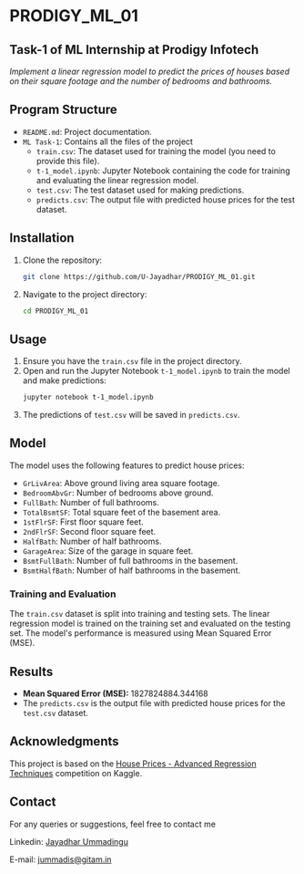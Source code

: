 # **PRODIGY_ML_01**

## Task-1 of ML Internship at Prodigy Infotech

_Implement a linear regression model to predict the prices of houses based on their square footage and the number of bedrooms and bathrooms._

## Program Structure

- `README.md`: Project documentation.
- `ML Task-1`: Contains all the files of the project
  - `train.csv`: The dataset used for training the model (you need to provide this file).
  - `t-1_model.ipynb`: Jupyter Notebook containing the code for training and evaluating the linear regression model.
  - `test.csv`: The test dataset used for making predictions.
  - `predicts.csv`: The output file with predicted house prices for the test dataset.

## Installation

1. Clone the repository:
   ```sh
   git clone https://github.com/U-Jayadhar/PRODIGY_ML_01.git
   ```
2. Navigate to the project directory:
   ```sh
   cd PRODIGY_ML_01
   ```

## Usage

1. Ensure you have the `train.csv` file in the project directory.
2. Open and run the Jupyter Notebook `t-1_model.ipynb` to train the model and make predictions:
   ```sh
   jupyter notebook t-1_model.ipynb
   ```
3. The predictions of `test.csv` will be saved in `predicts.csv`.

## Model

The model uses the following features to predict house prices:

- `GrLivArea`: Above ground living area square footage.
- `BedroomAbvGr`: Number of bedrooms above ground.
- `FullBath`: Number of full bathrooms.
- `TotalBsmtSF`: Total square feet of the basement area.
- `1stFlrSF`: First floor square feet.
- `2ndFlrSF`: Second floor square feet.
- `HalfBath`: Number of half bathrooms.
- `GarageArea`: Size of the garage in square feet.
- `BsmtFullBath`: Number of full bathrooms in the basement.
- `BsmtHalfBath`: Number of half bathrooms in the basement.

### Training and Evaluation

The `train.csv` dataset is split into training and testing sets. The linear regression model is trained on the training set and evaluated on the testing set. The model's performance is measured using Mean Squared Error (MSE).

## Results

- **Mean Squared Error (MSE):** 1827824884.344168
- The `predicts.csv` is the output file with predicted house prices for the `test.csv` dataset.

## Acknowledgments

This project is based on the [House Prices - Advanced Regression Techniques](https://www.kaggle.com/c/house-prices-advanced-regression-techniques) competition on Kaggle.

## Contact

For any queries or suggestions, feel free to contact me

Linkedin: [Jayadhar Ummadingu](https://www.linkedin.com/in/jayadhar-ummadisingu-2a825b25a/)

E-mail: jummadis@gitam.in
